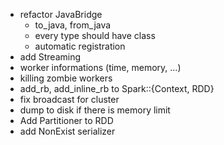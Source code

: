 - refactor JavaBridge
  - to_java, from_java
  - every type should have class
  - automatic registration
- add Streaming
- worker informations (time, memory, ...)
- killing zombie workers
- add_rb, add_inline_rb to Spark::{Context, RDD}
- fix broadcast for cluster
- dump to disk if there is memory limit
- Add Partitioner to RDD
- add NonExist serializer
